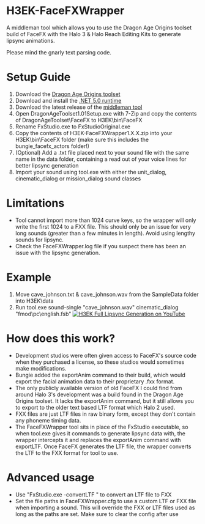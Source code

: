 # H3EK-FaceFXWrapper
A middleman tool which allows you to use the Dragon Age Origins toolset build of FaceFX with the Halo 3 & Halo Reach Editing Kits to generate lipsync animations.


Please mind the gnarly text parsing code.
# Setup Guide
1) Download the [Dragon Age Origins toolset](http://lvlt.bioware.cdn.ea.com/bioware/u/f/eagames/bioware/dragonage/toolset/DragonAgeToolset1.01Setup.exe)
2) Download and install the [.NET 5.0 runtime](https://dotnet.microsoft.com/en-us/download/dotnet/5.0/runtime?cid=getdotnetcore&os=windows&arch=x64)
3) Download the latest release of the [middleman tool](https://github.com/yokimklein/H3EK-FaceFXWrapper/releases)
4) Open DragonAgeToolset1.01Setup.exe with 7-Zip and copy the contents of DragonAgeToolset\FaceFX to H3EK\bin\FaceFX
5) Rename FxStudio.exe to FxStudioOriginal.exe
6) Copy the contents of H3EK-FaceFXWrapper1.X.X.zip into your H3EK\bin\FaceFX folder (make sure this includes the bungie_facefx_actors folder!)
7) (Optional) Add a .txt file placed next to your sound file with the same name in the data folder, containing a read out of your voice lines for better lipsync generation
8) Import your sound using tool.exe with either the unit_dialog, cinematic_dialog or mission_dialog sound classes

# Limitations
- Tool cannot import more than 1024 curve keys, so the wrapper will only write the first 1024 to a FXX file. This should only be an issue for very long sounds (greater than a few minutes in length). Avoid using lengthy sounds for lipsync.
- Check the FaceFXWrapper.log file if you suspect there has been an issue with the lipsync generation.

# Example
1) Move cave_johnson.txt & cave_johnson.wav from the SampleData folder into H3EK\data
2) Run tool.exe sound-single "cave_johnson.wav" cinematic_dialog "fmod\pc\english.fsb"
[![H3EK Full Lipsync Generation on YouTube](https://i3.ytimg.com/vi/kjMR_M8xbb4/maxresdefault.jpg)](http://www.youtube.com/watch?v=kjMR_M8xbb4 "H3EK Full Lipsync Generation")
# How does this work?
- Development studios were often given access to FaceFX's source code when they purchased a license, so these studios would sometimes make modifications.
- Bungie added the exportAnim command to their build, which would export the facial animation data to their proprietary .fxx format.
- The only publicly available version of old FaceFX I could find from around Halo 3's development was a build found in the Dragon Age Origins toolset. It lacks the exportAnim command, but it still allows you to export to the older text based LTF format which Halo 2 used.
- FXX files are just LTF files in raw binary form, except they don't contain any phoneme timing data.
- The FaceFXWrapper tool sits in place of the FxStudio executable, so when tool.exe gives it commands to generate lipsync data with, the wrapper intercepts it and replaces the exportAnim command with exportLTF. Once FaceFX generates the LTF file, the wrapper converts the LTF to the FXX format for tool to use.

# Advanced usage
- Use "FxStudio.exe -convertLTF <path>" to convert an LTF file to FXX
- Set the file paths in FaceFXWrapper.cfg to use a custom LTF or FXX file when importing a sound. This will override the FXX or LTF files used as long as the paths are set. Make sure to clear the config after use
